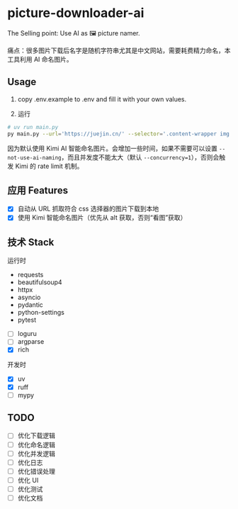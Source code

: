 # picture-downloader-ai

The Selling point: Use AI as 🖼️ picture namer.

痛点：很多图片下载后名字是随机字符串尤其是中文网站，需要耗费精力命名，本工具利用 AI 命名图片。

## Usage

1. copy .env.example to .env and fill it with your own values.

2. 运行

```bash
# uv run main.py
py main.py --url='https://juejin.cn/' --selector='.content-wrapper img' --output-dir='E:\download-2024-5-8\配图\temp\ai' 
```

因为默认使用 Kimi AI 智能命名图片。会增加一些时间，如果不需要可以设置 `--not-use-ai-naming`，而且并发度不能太大（默认 `--concurrency=1`），否则会触发 Kimi 的 rate limit 机制。

## 应用 Features

- [x] 自动从 URL 抓取符合 css 选择器的图片下载到本地
- [x] 使用 Kimi 智能命名图片（优先从 alt 获取，否则“看图”获取）

## 技术 Stack

运行时

- requests
- beautifulsoup4
- httpx
- asyncio
- pydantic
- python-settings
- pytest
- [ ] loguru
- [ ] argparse
- [x] rich

开发时

- [x] uv
- [x] ruff
- [ ] mypy

## TODO

- [ ] 优化下载逻辑
- [ ] 优化命名逻辑
- [ ] 优化并发逻辑
- [ ] 优化日志
- [ ] 优化错误处理
- [ ] 优化 UI
- [ ] 优化测试
- [ ] 优化文档
